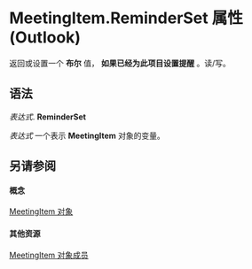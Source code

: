 
# MeetingItem.ReminderSet 属性 (Outlook)

返回或设置一个 **布尔** 值， **如果已经为此项目设置提醒** 。读/写。


## 语法

 _表达式_. **ReminderSet**

 _表达式_ 一个表示 **MeetingItem** 对象的变量。


## 另请参阅


#### 概念


[MeetingItem 对象](b75730f5-b395-3d66-5acd-b64fd8fcd78f.md)
#### 其他资源


[MeetingItem 对象成员](9ae6a19d-d326-4c37-90d8-5ed9933672a0.md)